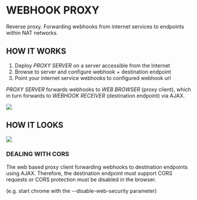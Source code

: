 # WEBHOOK PROXY
Reverse proxy. Forwarding webhooks from internet services to endpoints within NAT networks.

## HOW IT WORKS
1. Deploy *PROXY SERVER* on a server accessible from the Internet
2. Browse to server and configure webhook + destination endpoint
3. Point your internet service webhooks to configured webhook url

*PROXY SERVER* forwards webhooks to *WEB BROWSER* (proxy client), which in turn forwards to *WEBHOOK RECEIVER* (destination endpoint) via AJAX.

![](https://github.com/t0bb3/webhook-proxy/blob/master/overview.PNG)


## HOW IT LOOKS
![](https://github.com/t0bb3/webhook-proxy/blob/master/screenshot.PNG)


### DEALING WITH CORS
The web based proxy client forwarding webhooks to destination endpoints using AJAX. Therefore, the destination endpoint must support CORS requests or CORS protection must be disabled in the browser.

(e.g. start chrome with the --disable-web-security parameter)
